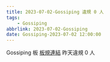 ```yaml
---
title: 2023-07-02-Gossiping 違規 0 人
tags:
    - Gossiping
abbrlink: 2023-07-02-Gossiping
date: Gossiping-2023-07-02 12:00:00
---
```

Gossiping 板 [板規連結](https://www.ptt.cc/bbs/Gossiping/M.1637425085.A.07D.html)
昨天違規 0 人
